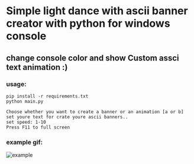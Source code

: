 # Simple light dance with ascii banner creator with python for windows console

## change console color and show Custom assci text animation :)

### usage:

```
pip install -r requirements.txt
python main.py

Choose whether you want to create a banner or an animation [a or b]
set youre text for crate youre ascii banners..
set speed: 1-10
Press F11 to full screen
```

### example gif:

![example](https://user-images.githubusercontent.com/77416478/118489165-c4533500-b731-11eb-8163-4ecaf00454be.gif)
